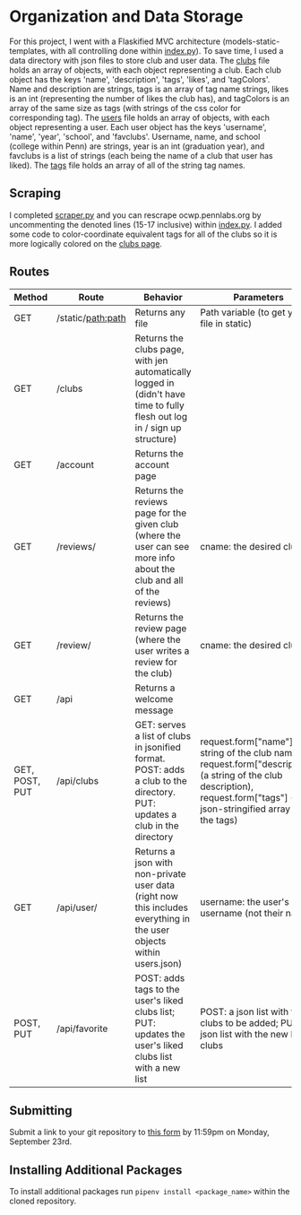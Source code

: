 # Organization and Data Storage
For this project, I went with a Flaskified MVC architecture (models-static-templates, with all controlling done within [index.py](index.py)).
To save time, I used a data directory with json files to store club and user data.
The [clubs](data/clubs.json) file holds an array of objects, with each object representing a club.  Each club object has the keys 'name', 'description', 'tags', 'likes', and 'tagColors'.  Name and description are strings, tags is an array of tag name strings, likes is an int (representing the number of likes the club has), and tagColors is an array of the same size as tags (with strings of the css color for corresponding tag).
The [users](data/users.json) file holds an array of objects, with each object representing a user.  Each user object has the keys 'username', 'name', 'year', 'school', and 'favclubs'.  Username, name, and school (college within Penn) are strings, year is an int (graduation year), and favclubs is a list of strings (each being the name of a club that user has liked).
The [tags](data/tags.json) file holds an array of all of the string tag names.

## Scraping
I completed [scraper.py](models/scraper.py) and you can rescrape ocwp.pennlabs.org by uncommenting the denoted lines (15-17 inclusive) within [index.py](index.py).  I added some code to color-coordinate equivalent tags for all of the clubs so it is more logically colored on the [clubs page](templates/clubs.html).

## Routes
| Method         | Route                | Behavior                                                                                                                    | Parameters                                                                                                                                                                    | Returns                                                                                                                                                              |
|----------------|----------------------|-----------------------------------------------------------------------------------------------------------------------------|-------------------------------------------------------------------------------------------------------------------------------------------------------------------------------|----------------------------------------------------------------------------------------------------------------------------------------------------------------------|
| GET            | /static/<path:path>  | Returns any file                                                                                                            | Path variable (to get your file in static)                                                                                                                                    | js or css                                                                                                                                                            |
| GET            | /clubs               | Returns the clubs page, with jen automatically logged in (didn't have time to fully flesh out log in / sign up structure)   |                                                                                                                                                                               | html                                                                                                                                                                 |
| GET            | /account             | Returns the account page                                                                                                    |                                                                                                                                                                               | html                                                                                                                                                                 |
| GET            | /reviews/<cname>     | Returns the reviews page for the given club (where the user can see more info about the club and all of the reviews)        | cname: the desired club                                                                                                                                                       | html                                                                                                                                                                 |
| GET            | /review/<cname>      | Returns the review page (where the user writes a review for the club)                                                       | cname: the desired club                                                                                                                                                       | html                                                                                                                                                                 |
| GET            | /api                 | Returns a welcome message                                                                                                   |                                                                                                                                                                               | text                                                                                                                                                                 |
| GET, POST, PUT | /api/clubs           | GET: serves a list of clubs in jsonified format.  POST: adds a club to the directory.  PUT: updates a club in the directory | request.form["name"] (a string of the club name), request.form["description"] (a string of the club description), request.form["tags"] (a json-stringified array of the tags) | GET: clubs json; POST: success(The club "'+name+'" was added to our database successfuly.), failure(The club "'+name+'" already exists in our database (add failed). |
| GET            | /api/user/<username> | Returns a json with non-private user data (right now this includes everything in the user objects within users.json)        | username: the user's username (not their name)                                                                                                                                | json                                                                                                                                                                 |
| POST, PUT      | /api/favorite        | POST: adds tags to the user's liked clubs list; PUT: updates the user's liked clubs list with a new list                    | POST: a json list with the clubs to be added; PUT: a json list with the new liked clubs                                                                                       | success(json.dumps({'success':True}), 200, {'ContentType':'application/json'})                                                                                       |

## Submitting
Submit a link to your git repository to [this form](https://airtable.com/shrqdIzlLgiRFzEWh) by 11:59pm on Monday, September 23rd.

## Installing Additional Packages
To install additional packages run `pipenv install <package_name>` within the cloned repository.
